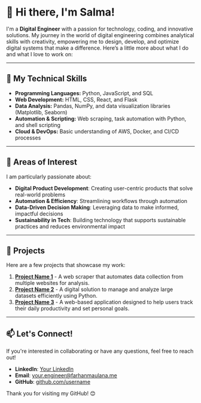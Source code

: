 # 👋 Hi there, I'm Salma!

I'm a **Digital Engineer** with a passion for technology, coding, and innovative solutions. My journey in the world of digital engineering combines analytical skills with creativity, empowering me to design, develop, and optimize digital systems that make a difference. Here’s a little more about what I do and what I love to work on:

---

## 🔧 My Technical Skills

- **Programming Languages:** Python, JavaScript, and SQL
- **Web Development:** HTML, CSS, React, and Flask
- **Data Analysis:** Pandas, NumPy, and data visualization libraries (Matplotlib, Seaborn)
- **Automation & Scripting:** Web scraping, task automation with Python, and shell scripting
- **Cloud & DevOps:** Basic understanding of AWS, Docker, and CI/CD processes

---

## 🌟 Areas of Interest

I am particularly passionate about:

- **Digital Product Development**: Creating user-centric products that solve real-world problems
- **Automation & Efficiency**: Streamlining workflows through automation
- **Data-Driven Decision Making**: Leveraging data to make informed, impactful decisions
- **Sustainability in Tech**: Building technology that supports sustainable practices and reduces environmental impact

---

## 🚀 Projects

Here are a few projects that showcase my work:

1. **[Project Name 1](https://github.com/aleaengineer/project1)** - A web scraper that automates data collection from multiple websites for analysis.
2. **[Project Name 2](https://github.com/aleaengineer/project2)** - A digital solution to manage and analyze large datasets efficiently using Python.
3. **[Project Name 3](https://github.com/aleaengineer/project3)** - A web-based application designed to help users track their daily productivity and set personal goals.

---

## 📫 Let's Connect!

If you're interested in collaborating or have any questions, feel free to reach out!

- **LinkedIn**: [Your LinkedIn](https://www.linkedin.com/in/farhanmaulanasyidiq)
- **Email**: your.engineer@farhanmaulana.me
- **GitHub**: [github.com/username](https://github.com/aleaengineer)

Thank you for visiting my GitHub! 😊
